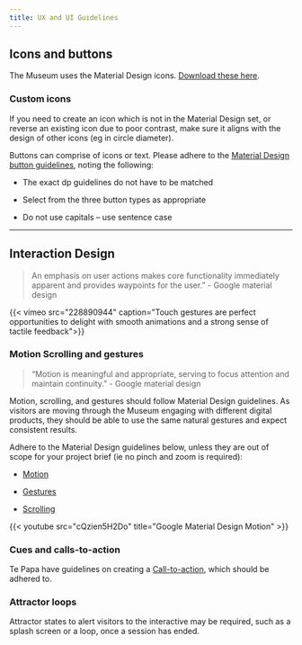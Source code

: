 ```yaml
---
title: UX and UI Guidelines
---
```


## Icons and buttons

The Museum uses the Material Design icons. [Download these here](https://material.io/icons/).

### Custom icons
If you need to create an icon which is not in the Material Design set, or reverse an existing icon due to poor contrast, make sure it aligns with the design of other icons (eg in circle diameter).

Buttons can comprise of icons or text. Please adhere to the [Material Design button guidelines](https://material.io/guidelines/components/buttons.html), noting the following:

* The exact dp guidelines do not have to be matched

* Select from the three button types as appropriate

* Do not use capitals – use sentence case

---

## Interaction Design

>An emphasis on user actions makes core functionality immediately apparent and provides waypoints
for the user.” - Google material design

{{< vimeo src="228890944" caption="Touch gestures are perfect opportunities to delight with smooth animations and a strong sense of tactile feedback">}}

### Motion Scrolling and gestures

>“Motion is meaningful and appropriate, serving to focus attention and maintain continuity.” - Google material design

Motion, scrolling, and gestures should follow Material Design guidelines. As visitors are moving through the Museum engaging with different digital products, they should be able to use the same natural gestures and expect consistent results.

Adhere to the Material Design guidelines below, unless they are out of scope for your project brief (ie no pinch and zoom is required):

* [Motion](https://material.io/guidelines/motion/material-motion.html)

* [Gestures](https://material.io/guidelines/patterns/gestures.html)

* [Scrolling](https://material.io/guidelines/patterns/scrolling-techniques.html)


{{< youtube src="cQzien5H2Do" title="Google Material Design Motion" >}}


### Cues and calls-to-action
Te Papa have guidelines on creating a [Call-to-action](https://te-papa.github.io/_pages/principles/call-to-action/), which should be adhered to.

### Attractor loops
Attractor states to alert visitors to the interactive may be required, such as a splash screen or a loop, once a session has ended.
